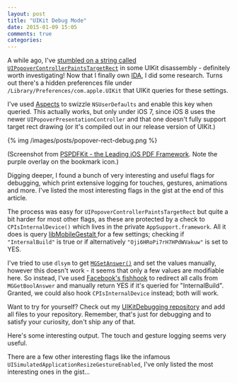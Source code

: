 ```yaml
---
layout: post
title: "UIKit Debug Mode"
date: 2015-01-09 15:05
comments: true
categories: 
---
```


A while ago, I've [stumbled on a string called `UIPopoverControllerPaintsTargetRect`](https://twitter.com/steipete/status/546976070512435200) in some UIKit disassembly - definitely worth investigating! Now that I finally own [IDA](https://www.hex-rays.com/products/ida/), I did some research. Turns out there's a hidden preferences file under `/Library/Preferences/com.apple.UIKit` that UIKit queries for these settings.

I've used [Aspects](https://github.com/steipete/Aspects) to swizzle `NSUserDefaults` and enable this key when queried. This actually works, but only under iOS 7, since iOS 8 uses the newer `UIPopoverPresentationController` and that one doesn't fully support target rect drawing (or it's compiled out in our release version of UIKit.)

{% img /images/posts/popover-rect-debug.png %}

(Screenshot from [PSPDFKit - the Leading iOS PDF Framework](http://pspdfkit.com). Note the purple overlay on the bookmark icon.)

Digging deeper, I found a bunch of very interesting and useful flags for debugging, which print extensive logging for touches, gestures, animations and more. I've listed the most interesting flags in the gist at the end of this article.

The process was easy for `UIPopoverControllerPaintsTargetRect` but quite a bit harder for most other flags, as these are protected by a check to `CPIsInternalDevice()` which lives in the private `AppSupport.framework`. All it does is query [libMobileGestalt ](http://iphonedevwiki.net/index.php/LibMobileGestalt.dylib) for a few settings; checking if `"InternalBuild"` is true or if alternatively `"Oji6HRoPi7rH7HPdWVakuw"` is set to YES.

I've tried to use `dlsym` to get [`MGSetAnswer()`](https://github.com/Cykey/ios-reversed-headers/blob/master/MobileGestalt/MobileGestalt.h) and set the values manually, however this doesn't work - it seems that only a few values are modifiable here. So instead, I've used [Facebook's fishhook](https://github.com/facebook/fishhook) to redirect all calls from `MGGetBoolAnswer` and manually return YES if it's queried for "InternalBuild". Granted, we could also hook `CPIsInternalDevice` instead; both will work.

Want to try for yourself? Check out my [UIKitDebugging repository](https://github.com/steipete/UIKitDebugging) and add all files to your repository. Remember, that's just for debugging and to satisfy your curiosity, don't ship any of that.

<script src="https://gist.github.com/steipete/77fb424e370402b7a270.js"></script>

Here's some interesting output. The touch and gesture logging seems very useful.

<script src="https://gist.github.com/steipete/ffab3938038baf2d807f.js"></script>

There are a few other interesting flags like the infamous `UISimulatedApplicationResizeGestureEnabled`, I've only listed the most interesting ones in the gist...